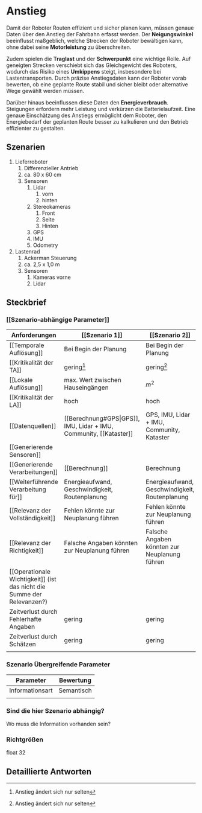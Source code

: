 # Anstieg

Damit der Roboter Routen effizient und sicher planen kann, müssen genaue Daten über den Anstieg der Fahrbahn erfasst werden. Der **Neigungswinkel** beeinflusst maßgeblich, welche Strecken der Roboter bewältigen kann, ohne dabei seine **Motorleistung** zu überschreiten.

Zudem spielen die **Traglast** und der **Schwerpunkt** eine wichtige Rolle. Auf geneigten Strecken verschiebt sich das Gleichgewicht des Roboters, wodurch das Risiko eines **Umkippens** steigt, insbesondere bei Lastentransporten. Durch präzise Anstiegsdaten kann der Roboter vorab bewerten, ob eine geplante Route stabil und sicher bleibt oder alternative Wege gewählt werden müssen.

Darüber hinaus beeinflussen diese Daten den **Energieverbrauch**. Steigungen erfordern mehr Leistung und verkürzen die Batterielaufzeit. Eine genaue Einschätzung des Anstiegs ermöglicht dem Roboter, den Energiebedarf der geplanten Route besser zu kalkulieren und den Betrieb effizienter zu gestalten.

## Szenarien

1.  Lieferroboter
	1. Differenzieller Antrieb
	2. ca. 80 x 60 cm 
	3. Sensoren
		1. Lidar
			1. vorn
			2. hinten
		2. Stereokameras
			1. Front
			2. Seite
			3. Hinten
		3. GPS
		4. IMU
		5. Odometry
2.  Lastenrad
	1. Ackerman Steuerung
	2. ca. 2,5 x 1,0 m
	3. Sensoren
		1. Kameras vorne
		2. Lidar 

## Steckbrief
### [[Szenario-abhängige Parameter]]

| Anforderungen                                                          | [[Szenario 1]]                                                     | [[Szenario 2]]                                 |
| ---------------------------------------------------------------------- | ------------------------------------------------------------------ | ---------------------------------------------- |
| [[Temporale Auflösung]]                                                | Bei Begin der Planung                                              | Bei Begin der Planung                          |
| [[Kritikalität der TA]]                                                | gering[^1]                                                         | gering[^1]                                     |
| [[Lokale Auflösung]]                                                   | max. Wert zwischen Hauseingängen                                   | $m^2$                                          |
| [[Kritikalität der LA]]                                                | hoch                                                               | hoch                                           |
| [[Datenquellen]]                                                       | [[Berechnung#GPS\|GPS]], IMU, Lidar + IMU, Community, [[Kataster]] | GPS, IMU, Lidar + IMU, Community, Kataster     |
| [[Generierende Sensoren]]                                              |                                                                    |                                                |
| [[Generierende Verarbeitungen]]                                        | [[Berechnung]]                                                     | Berechnung                                     |
| [[Weiterführende Verarbeitung für]]                                    | Energieaufwand, Geschwindigkeit, Routenplanung                     | Energieaufwand, Geschwindigkeit, Routenplanung |
| [[Relevanz der Vollständigkeit]]                                       | Fehlen könnte zur Neuplanung führen                                | Fehlen könnte zur Neuplanung führen            |
| [[Relevanz der Richtigkeit]]                                           | Falsche Angaben könnten zur Neuplanung führen                      | Falsche Angaben könnten zur Neuplanung führen  |
| [[Operationale Wichtigkeit]] (ist das nicht die Summe der Relevanzen?) |                                                                    |                                                |
| Zeitverlust durch Fehlerhafte Angaben                                  | gering                                                             | gering                                         |
| Zeitverlust durch Schätzen                                             | gering                                                             | gering                                         |
|                                                                        |                                                                    |                                                |
[^1]: Anstieg ändert sich nur selten
### Szenario Übergreifende Parameter

| Parameter       | Bewertung  |
| --------------- | ---------- |
| Informationsart | Semantisch |
|                 |            |

### Sind die hier Szenario abhängig?
Wo muss die Information vorhanden sein?

### Richtgrößen
float 32 


## Detaillierte Antworten